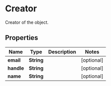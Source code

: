 

# Creator

Creator of the object.
## Properties

Name | Type | Description | Notes
------------ | ------------- | ------------- | -------------
**email** | **String** |  |  [optional]
**handle** | **String** |  |  [optional]
**name** | **String** |  |  [optional]



